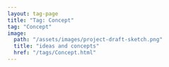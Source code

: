 ```yaml
---
layout: tag-page
title: "Tag: Concept"
tag: "Concept"
image:
  path: "/assets/images/project-draft-sketch.png"
  title: "ideas and concepts"
  href: "/tags/Concept.html"
---
```

